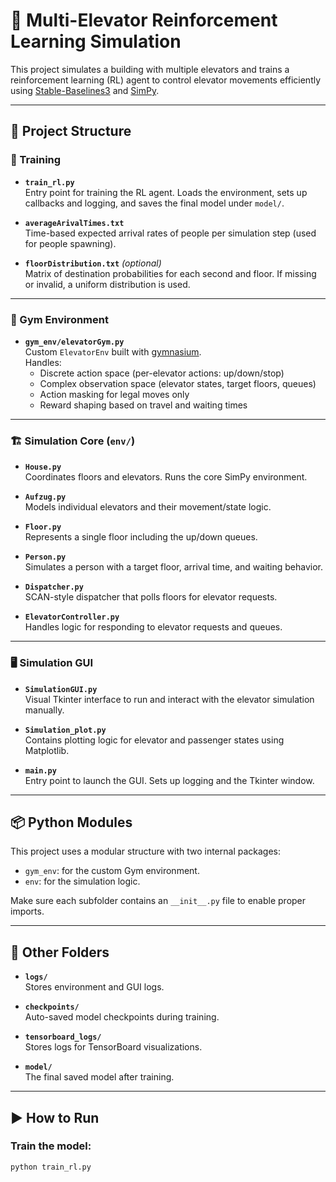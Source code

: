 
# 🚀 Multi-Elevator Reinforcement Learning Simulation

This project simulates a building with multiple elevators and trains a reinforcement learning (RL) agent to control elevator movements efficiently using [Stable-Baselines3](https://github.com/DLR-RM/stable-baselines3) and [SimPy](https://simpy.readthedocs.io/).

---

## 📁 Project Structure

### 🧠 Training

- **`train_rl.py`**  
  Entry point for training the RL agent. Loads the environment, sets up callbacks and logging, and saves the final model under `model/`.

- **`averageArivalTimes.txt`**  
  Time-based expected arrival rates of people per simulation step (used for people spawning).

- **`floorDistribution.txt`** *(optional)*  
  Matrix of destination probabilities for each second and floor. If missing or invalid, a uniform distribution is used.

---

### 🏢 Gym Environment

- **`gym_env/elevatorGym.py`**  
  Custom `ElevatorEnv` built with [gymnasium](https://gymnasium.farama.org/).  
  Handles:
  - Discrete action space (per-elevator actions: up/down/stop)
  - Complex observation space (elevator states, target floors, queues)
  - Action masking for legal moves only
  - Reward shaping based on travel and waiting times

---

### 🏗️ Simulation Core (`env/`)

- **`House.py`**  
  Coordinates floors and elevators. Runs the core SimPy environment.

- **`Aufzug.py`**  
  Models individual elevators and their movement/state logic.

- **`Floor.py`**  
  Represents a single floor including the up/down queues.

- **`Person.py`**  
  Simulates a person with a target floor, arrival time, and waiting behavior.

- **`Dispatcher.py`**  
  SCAN-style dispatcher that polls floors for elevator requests.

- **`ElevatorController.py`**  
  Handles logic for responding to elevator requests and queues.

---

### 🖥️ Simulation GUI

- **`SimulationGUI.py`**  
  Visual Tkinter interface to run and interact with the elevator simulation manually.

- **`Simulation_plot.py`**  
  Contains plotting logic for elevator and passenger states using Matplotlib.

- **`main.py`**  
  Entry point to launch the GUI. Sets up logging and the Tkinter window.

---

## 📦 Python Modules

This project uses a modular structure with two internal packages:

- `gym_env`: for the custom Gym environment.
- `env`: for the simulation logic.

Make sure each subfolder contains an `__init__.py` file to enable proper imports.

---

## 📂 Other Folders

- **`logs/`**  
  Stores environment and GUI logs.

- **`checkpoints/`**  
  Auto-saved model checkpoints during training.

- **`tensorboard_logs/`**  
  Stores logs for TensorBoard visualizations.

- **`model/`**  
  The final saved model after training.

---

## ▶️ How to Run

### Train the model:

```bash
python train_rl.py
